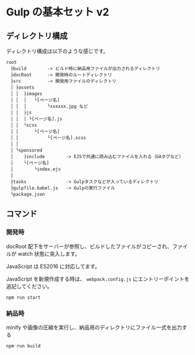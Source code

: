 # Gulp の基本セット v2

## ディレクトリ構成

ディレクトリ構成は以下のような感じです。

```
root
　├build        -> ビルド時に納品用ファイルが出力されるディレクトリ
　├docRoot      -> 開発時のルートディレクトリ
　├src          -> 開発用ファイルのディレクトリ
　│ ├assets
　│ │  ├images
　│ │  │   └[ページ名]
　│ │  │        └xxxxxx.jpg など
　│ │  ├js
　│ │  │ └[ページ名].js
　│ │  └scss
　│ │      └[ページ名]
　│ │           └[ページ名].scss
　│ │
　│ └sponsored
　│    ├include        -> EJSで共通に読み込むファイルを入れる（GAタグなど）
　│    └[ページ名]
　│        └index.ejs
　│
　├tasks               -> Gulpタスクなどが入っているディレクトリ
　├gulpfile.babel.js   -> Gulpの実行ファイル
　└package.json
```

## コマンド

### 開発時

docRoot 配下をサーバーが参照し、ビルドしたファイルがコピーされ、ファイルが watch 状態に突入します。

JavaScript は ES2016 に対応してます。

JavaScript を新規作成する時は、 `webpack.config.js` にエントリーポイントを追記してください。

```
npm run start
```

### 納品時

minify や画像の圧縮を実行し、納品用のディレクトリにファイル一式を出力する

```
npm run build
```
